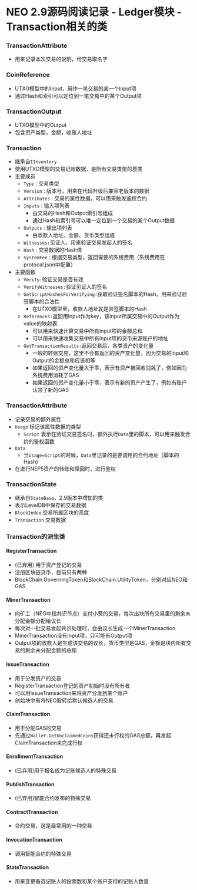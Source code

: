 # NEO 2.9源码阅读记录 - Ledger模块 - Transaction相关的类
### TransactionAttribute
* 用来记录本次交易的说明，给交易取名字

### CoinReference
* UTXO模型中的Input，用作一笔交易的某一个Input项
* 通过Hash和索引可以定位到一笔交易中的某个Output项
 
### TransactionOutput
* UTXO模型中的Output
* 包含资产类型，金额，收账人地址

### Transaction
* 继承自`IInventory`
* 使用UTXO模型的交易记账数据，是所有交易类型的基类
* 主要成员
  * `Type：`交易类型
  * `Version：`版本号，用来在代码升级后兼容老版本的数据
  * `Attributes：`交易的属性数据，可以用来触发鉴权合约
  * `Inputs：`输入项列表
    * 由交易的Hash和Output索引号组成
    * 通过Hash和索引号可以唯一定位到一个交易的某个Output数据
  * `Outputs：`输出项列表
    * 由收款人地址、金额、货币类型组成
  * `Witnesses:`见证人，用来验证交易发起人的签名
  * `Hash：`交易数据的Hash值
  * `SystemFee：`根据交易类型，返回需要的系统费用（系统费用在protocal.json中配置）
* 主要函数
  * `Verify:`验证交易是否有效
  * `VerifyWitnesses:`验证见证人的签名
  * `GetScriptHashesForVerifying:`获取验证签名脚本的Hash，用来验证验签脚本的合法性
    * 在UTXO模型里，收款人地址就是验签脚本的Hash
  * `References:`返回用Input作为key，该Input所属交易中的Output作为value的映射表
    * 可以用来快速计算交易中所有Input项的金额总和
    * 可以用来快速收集交易中所有Input项的货币来源账户的地址
  * `GetTransactionResults:`返回交易后，各类资产的变化量
    * 一般的转账交易，这里不会有返回的资产变化量，因为交易的Input和Output的金额总和应该相等
    * 如果返回的资产变化量大于零，表示有资产被回收消耗了，例如因为系统费用消耗了GAS
    * 如果返回的资产变化量小于零，表示有新的资产产生了，例如有账户认领了新的GAS

### TransactionAttribute
* 记录交易的额外属性
* `Usage` 标记该属性数据的类型
  * `Script` 表示在验证交易签名时，额外执行`Data`里的脚本，可以用来触发合约的鉴权函数
* `Data`
  * 当`Usage=Script`的时候，`Data`里记录的是要调用的合约地址（脚本的Hash)
* 在进行NEP5资产的转账和赎回时，进行鉴权

### TransactionState
* 继承自`StateBase`，2.9版本中增加的类
* 表示LevelDB中保存的交易数据
* `BlockIndex` 交易所属区块的高度
* `Transaction` 交易数据

### Transaction的派生类
#### RegisterTransaction
* (已弃用) 用于资产登记的交易
* 注册区块链货币，目前只有两种
* BlockChain.GoverningToken和BlockChain.UtilityToken，分别对应NEO和GAS
 
#### MinerTransaction
* 向矿工（NEO中指共识节点）支付小费的交易，每次出块所有交易里的剩余未分配金额分配给议长
* 每次对一批交易发起共识处理时，会由议长生成一个MinerTransaction
* MinerTransaction没有Input项，只可能有Output项
* Output项的收款人是生成该交易的议长，货币类型是GAS，金额是块内所有交易的剩余未分配金额的总和

#### IssueTransaction
* 用于分发资产的交易
* RegisterTransaction登记的资产初始时没有所有者
* 可以用IssueTransaction来将资产分发到某个账户
* 创始块中有将NEO股转给默认候选人的交易

#### ClaimTransaction
* 用于分配GAS的交易
* 先通过`Wallet.GetUnclaimedCoins`获得还未行权的GAS总额，再发起ClaimTransaction来完成行权

#### EnrollmentTransaction
* (已弃用)用于报名成为记账候选人的特殊交易

#### PublishTransaction
* (已弃用)智能合约发布的特殊交易

#### ContractTransaction
* 合约交易，这是最常用的一种交易

#### InvocationTransaction
* 调用智能合约的特殊交易

#### StateTransaction
* 用来变更备选记账人的投票数和某个账户支持的记账人数量